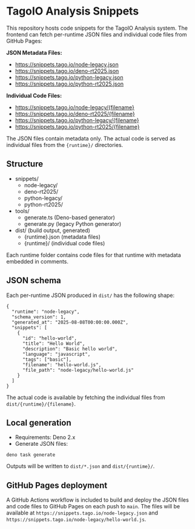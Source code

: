 # TagoIO Analysis Snippets

This repository hosts code snippets for the TagoIO Analysis system. The frontend can fetch per-runtime JSON files and individual code files from GitHub Pages:

**JSON Metadata Files:**
- https://snippets.tago.io/node-legacy.json
- https://snippets.tago.io/deno-rt2025.json
- https://snippets.tago.io/python-legacy.json
- https://snippets.tago.io/python-rt2025.json

**Individual Code Files:**
- https://snippets.tago.io/node-legacy/{filename}
- https://snippets.tago.io/deno-rt2025/{filename}
- https://snippets.tago.io/python-legacy/{filename}
- https://snippets.tago.io/python-rt2025/{filename}

The JSON files contain metadata only. The actual code is served as individual files from the `{runtime}/` directories.

## Structure

- snippets/
  - node-legacy/
  - deno-rt2025/
  - python-legacy/
  - python-rt2025/
- tools/
  - generate.ts (Deno-based generator)
  - generate.py (legacy Python generator)
- dist/ (build output, generated)
  - {runtime}.json (metadata files)
  - {runtime}/ (individual code files)

Each runtime folder contains code files for that runtime with metadata embedded in comments.

## JSON schema

Each per-runtime JSON produced in `dist/` has the following shape:

```
{
  "runtime": "node-legacy",
  "schema_version": 1,
  "generated_at": "2025-08-08T00:00:00.000Z",
  "snippets": [
    {
      "id": "hello-world",
      "title": "Hello World",
      "description": "Basic hello world",
      "language": "javascript",
      "tags": ["basic"],
      "filename": "hello-world.js",
      "file_path": "node-legacy/hello-world.js"
    }
  ]
}
```

The actual code is available by fetching the individual files from `dist/{runtime}/{filename}`.

## Local generation

- Requirements: Deno 2.x
- Generate JSON files:

```
deno task generate
```

Outputs will be written to `dist/*.json` and `dist/{runtime}/`.

## GitHub Pages deployment

A GitHub Actions workflow is included to build and deploy the JSON files and code files to GitHub Pages on each push to `main`. The files will be available at `https://snippets.tago.io/node-legacy.json` and `https://snippets.tago.io/node-legacy/hello-world.js`.

